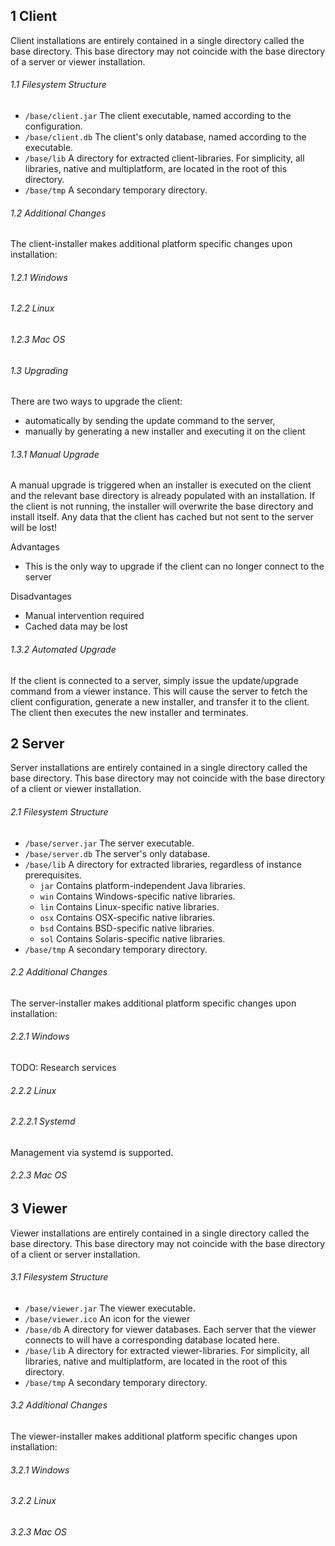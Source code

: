 ## 1 Client
Client installations are entirely contained in a single directory called the base directory. This base directory may not coincide with the base directory of a server or viewer installation.

###### 1.1 Filesystem Structure
- `/base/client.jar` The client executable, named according to the configuration.
- `/base/client.db` The client's only database, named according to the executable.
- `/base/lib` A directory for extracted client-libraries. For simplicity, all libraries, native and multiplatform, are located in the root of this directory.
- `/base/tmp` A secondary temporary directory.

###### 1.2 Additional Changes
The client-installer makes additional platform specific changes upon installation:

###### 1.2.1 Windows
###### 1.2.2 Linux
###### 1.2.3 Mac OS

###### 1.3 Upgrading
There are two ways to upgrade the client:
- automatically by sending the update command to the server,
- manually by generating a new installer and executing it on the client  

###### 1.3.1 Manual Upgrade
A manual upgrade is triggered when an installer is executed on the client and the relevant base directory is already populated with an installation. If the client is not running, the installer will overwrite the base directory and install itself. Any data that the client has cached but not sent to the server will be lost!

Advantages
- This is the only way to upgrade if the client can no longer connect to the server

Disadvantages
- Manual intervention required
- Cached data may be lost

###### 1.3.2 Automated Upgrade
If the client is connected to a server, simply issue the update/upgrade command from a viewer instance. This will cause the server to fetch the client configuration, generate a new installer, and transfer it to the client. The client then executes the new installer and terminates.

## 2 Server
Server installations are entirely contained in a single directory called the base directory. This base directory may not coincide with the base directory of a client or viewer installation.

###### 2.1 Filesystem Structure
- `/base/server.jar` The server executable.
- `/base/server.db` The server's only database.
- `/base/lib` A directory for extracted libraries, regardless of instance prerequisites.
	- `jar` Contains platform-independent Java libraries.
	- `win` Contains Windows-specific native libraries.
	- `lin` Contains Linux-specific native libraries.
	- `osx` Contains OSX-specific native libraries.
	- `bsd` Contains BSD-specific native libraries.
	- `sol` Contains Solaris-specific native libraries.
- `/base/tmp` A secondary temporary directory.

###### 2.2 Additional Changes
The server-installer makes additional platform specific changes upon installation:

###### 2.2.1 Windows
TODO: Research services
###### 2.2.2 Linux
###### 2.2.2.1 Systemd
Management via systemd is supported.

###### 2.2.3 Mac OS

## 3 Viewer
Viewer installations are entirely contained in a single directory called the base directory. This base directory may not coincide with the base directory of a client or server installation.

###### 3.1 Filesystem Structure
- `/base/viewer.jar` The viewer executable.
- `/base/viewer.ico` An icon for the viewer
- `/base/db` A directory for viewer databases. Each server that the viewer connects to will have a corresponding database located here.
- `/base/lib` A directory for extracted viewer-libraries. For simplicity, all libraries, native and multiplatform, are located in the root of this directory.
- `/base/tmp` A secondary temporary directory.

###### 3.2 Additional Changes
The viewer-installer makes additional platform specific changes upon installation:

###### 3.2.1 Windows
###### 3.2.2 Linux
###### 3.2.3 Mac OS